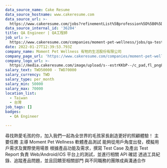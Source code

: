```yaml
---
data_source_name: Cake Resume
data_source_hostname: www.cakeresume.com
data_source_url: >-
  https://www.cakeresume.com/jobs?refinementList%5Bprofession%5D%5B0%5D=engineering_qa-engineer&refinementList%5Bsalary_type%5D=per_month&refinementList%5Bsalary_currency%5D=TWD&range%5Bsalary_range%5D%5Bmax%5D=600000
data_source_internal_id: '36204'
title: QA Engineer | QA工程師
job_url: >-
  https://www.cakeresume.com/companies/moment-pet-wellness/jobs/qa-test-engineer-q-engineer
date: 2022-01-27T12:39:53.793Z
company_name: Moment Pet Wellness 有牠的生活股份有限公司
company_page_url: 'https://www.cakeresume.com/companies/moment-pet-wellness'
company_logo_url: >-
  https://media.cakeresume.com/image/upload/s--estrKKbP--/c_pad,fl_png8,h_200,w_200/v1661332089/roex8rzos9l6rgtbtb5r.png
salary_text: TWD50000 - TWD70000
salary_currency: TWD
salary_type: per_month
salary_min: 50000
salary_max: 70000
location_list:
  - Taiwan
  - 台灣
job_tags: []
badges:
  - QA Engineer

---
```


尋找熱愛毛孩的你，加入我們一起為全世界的毛孩家長創造更好的照顧體驗！ 主要任務 主導 Moment Pet Wellness 軟體產品測試 能夠從用戶角度出發，模擬用戶需求及實際使用場景 根據產品功能及需求，撰寫 Test Case 及產出 Test Report 負責 Web/Android/iOS 平台上的測試，並進行相關 API 確認 透過工具紀錄、追蹤產品問題，並且回饋至相關部門 與不同職務的團隊成員溝通合作